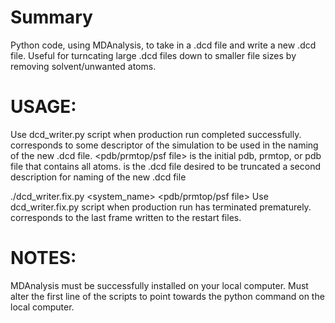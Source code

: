 <head>
    <script type="text/javascript" src="https://ajax.googleapis.com/ajax/libs/jquery/1.9.1/jquery.min.js"></script>
    <script type="text/javascript" src="https://cdnjs.cloudflare.com/ajax/libs/gist-embed/2.1/gist-embed.min.js"></script>
</head>

# Summary 
Python code, using MDAnalysis, to take in a .dcd file and write a new .dcd file. Useful for turncating large .dcd files down to smaller file sizes by removing solvent/unwanted atoms. 

# USAGE:
<script> src="https://gist.github.com/mccullaghlab/de241559bdeffdb28c57.js"</script>
<code data-gist-id="https://gist.github.com/mccullaghlab/de241559bdeffdb28c57.js"></code>
  
  Use dcd_writer.py script when production run completed successfully.
  <system name> corresponds to some descriptor of the simulation to be used in the naming of the new .dcd file.
  <pdb/prmtop/psf file> is the initial pdb, prmtop, or pdb file that contains all atoms.
  <trajectory file> is the .dcd file desired to be truncated
  <production number> a second description for naming of the new .dcd file 
  
./dcd_writer.fix.py <system_name> <pdb/prmtop/psf file> <trajectory file> <production number> <final frame number>
  Use dcd_writer.fix.py script when production run has terminated prematurely.
  <final frame number> corresponds to the last frame written to the restart files. 

# NOTES:
  MDAnalysis must be successfully installed on your local computer.
  Must alter the first line of the scripts to point towards the python command on the local computer.
  
  
  
